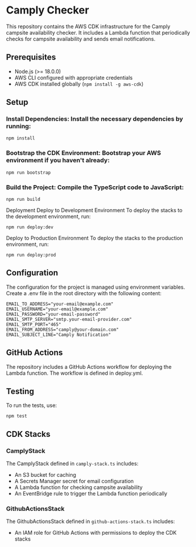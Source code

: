 # Camply Checker
This repository contains the AWS CDK infrastructure for the Camply campsite availability checker. It includes a Lambda function that periodically checks for campsite availability and sends email notifications.

## Prerequisites
* Node.js (>= 18.0.0)
* AWS CLI configured with appropriate credentials
* AWS CDK installed globally (`npm install -g aws-cdk`)

## Setup
### Install Dependencies: Install the necessary dependencies by running:
```
npm install
```

### Bootstrap the CDK Environment: Bootstrap your AWS environment if you haven't already:

```
npm run bootstrap
```

### Build the Project: Compile the TypeScript code to JavaScript:
```
npm run build
```

Deployment
Deploy to Development Environment
To deploy the stacks to the development environment, run:
```
npm run deploy:dev
```

Deploy to Production Environment
To deploy the stacks to the production environment, run:
```
npm run deploy:prod
```

## Configuration
The configuration for the project is managed using environment variables. Create a .env file in the root directory with the following content:

```
EMAIL_TO_ADDRESS="your-email@example.com"
EMAIL_USERNAME="your-email@example.com"
EMAIL_PASSWORD="your-email-password"
EMAIL_SMTP_SERVER="smtp.your-email-provider.com"
EMAIL_SMTP_PORT="465"
EMAIL_FROM_ADDRESS="camply@your-domain.com"
EMAIL_SUBJECT_LINE="Camply Notification"
```

## GitHub Actions
The repository includes a GitHub Actions workflow for deploying the Lambda function. The workflow is defined in deploy.yml.

## Testing

To run the tests, use:
```
npm test
```

## CDK Stacks
### CamplyStack
The CamplyStack defined in `camply-stack.ts` includes:

* An S3 bucket for caching
* A Secrets Manager secret for email configuration
* A Lambda function for checking campsite availability
* An EventBridge rule to trigger the Lambda function periodically

### GithubActionsStack
The GithubActionsStack defined in `github-actions-stack.ts` includes:

* An IAM role for GitHub Actions with permissions to deploy the CDK stacks

